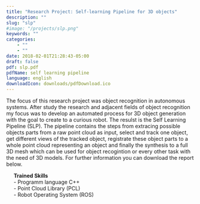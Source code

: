 ```yaml
---
title: "Research Project: Self-learning Pipeline for 3D objects"
description: ""
slug: "slp"
#image: "/projects/slp.png"
keywords: ""
categories: 
    - ""
    - ""
date: 2018-02-01T21:28:43-05:00
draft: false
pdf: slp.pdf
pdfName: self learning pipeline
language: english
downloadIcon: downloads/pdfDownload.ico
---
```

The focus of this research project was object recognition in autonomous systems.
After study the research and adjacent fields of object recognition my focus was to develop an automated process for 3D object generation with the goal to create to a curious robot.
The resulst is the Self Learning Pipeline (SLP).
The pipeline contains the steps from extracing possible objects parts from a raw point cloud as input, select and track one object, get different views of the tracked object, registrate these object parts to a whole point cloud representing an object and finally the synthesis to a full 3D mesh which can be used for object recogintion or every other task with the need of 3D models.
For further information you can download the report below.
<div style="text-indent:20px;"><b>Trained Skills</b></div>
<div style="text-indent:20px;">- Programm language C++</div>
<div style="text-indent:20px;">- Point Cloud Library (PCL)</div>
<div style="text-indent:20px;">- Robot Operating System (ROS)</div>